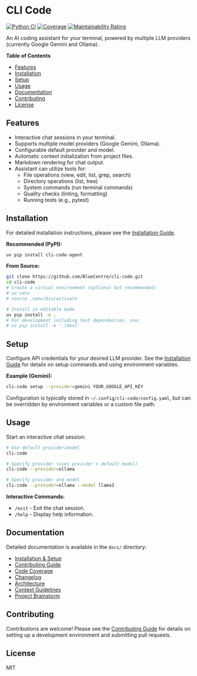# CLI Code

[![Python CI](https://github.com/BlueCentre/cli-code/actions/workflows/python-ci.yml/badge.svg)](https://github.com/BlueCentre/cli-code/actions/workflows/python-ci.yml)
[![Coverage](https://sonarcloud.io/api/project_badges/measure?project=BlueCentre_cli-code&metric=coverage)](https://sonarcloud.io/summary/new_code?id=BlueCentre_cli-code)
[![Maintainability Rating](https://sonarcloud.io/api/project_badges/measure?project=BlueCentre_cli-code&metric=sqale_rating)](https://sonarcloud.io/summary/new_code?id=BlueCentre_cli-code)

An AI coding assistant for your terminal, powered by multiple LLM providers (currently Google Gemini and Ollama).

**Table of Contents**

- [Features](#features)
- [Installation](#installation)
- [Setup](#setup)
- [Usage](#usage)
- [Documentation](#documentation)
- [Contributing](#contributing)
- [License](#license)

## Features

- Interactive chat sessions in your terminal.
- Supports multiple model providers (Google Gemini, Ollama).
- Configurable default provider and model.
- Automatic context initialization from project files.
- Markdown rendering for chat output.
- Assistant can utilize tools for:
  - File operations (view, edit, list, grep, search)
  - Directory operations (list, tree)
  - System commands (run terminal commands)
  - Quality checks (linting, formatting)
  - Running tests (e.g., pytest)

## Installation

For detailed installation instructions, please see the [Installation Guide](docs/install.md).

**Recommended (PyPI):**
```bash
uv pip install cli-code-agent
```

**From Source:**
```bash
git clone https://github.com/BlueCentre/cli-code.git
cd cli-code
# Create a virtual environment (optional but recommended)
# uv venv
# source .venv/bin/activate

# Install in editable mode
uv pip install -e .
# For development including test dependencies, use:
# uv pip install -e '.[dev]'
```

## Setup

Configure API credentials for your desired LLM provider. See the [Installation Guide](docs/install.md) for details on setup commands and using environment variables.

**Example (Gemini):**
```bash
cli-code setup --provider=gemini YOUR_GOOGLE_API_KEY
```

Configuration is typically stored in `~/.config/cli-code/config.yaml`, but can be overridden by environment variables or a custom file path.

## Usage

Start an interactive chat session:
```bash
# Use default provider/model
cli-code

# Specify provider (uses provider's default model)
cli-code --provider=ollama

# Specify provider and model
cli-code --provider=ollama --model llama3
```

**Interactive Commands:**
- `/exit` - Exit the chat session.
- `/help` - Display help information.

## Documentation

Detailed documentation is available in the `docs/` directory:

- [Installation & Setup](docs/install.md)
- [Contributing Guide](docs/contributing.md)
- [Code Coverage](docs/CODE_COVERAGE.md)
- [Changelog](docs/changelog.md)
- [Architecture](docs/architecture.md)
- [Context Guidelines](docs/context.md)
- [Project Brainstorm](docs/brainstorm.md)

## Contributing

Contributions are welcome! Please see the [Contributing Guide](docs/contributing.md) for details on setting up a development environment and submitting pull requests.

## License

MIT
